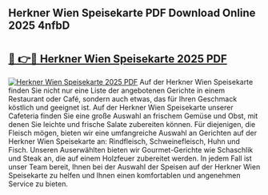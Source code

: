 ## Herkner Wien Speisekarte PDF Download Online 2025 4nfbD

# <h2><a href="http://gcb99r.nevu.top/?p=Herkner+Wien+Speisekarte">🔗 👉🔴 Herkner Wien Speisekarte 2025 PDF</a></h2>

[![Herkner Wien Speisekarte 2025 PDF](https://i.imgur.com/dBaPXMq.png)](http://gcb99r.nevu.top/?p=Herkner+Wien+Speisekarte)
Auf der Herkner Wien Speisekarte finden Sie nicht nur eine Liste der angebotenen Gerichte in einem Restaurant oder Café, sondern auch etwas, das für Ihren Geschmack köstlich und geeignet ist. Auf der Herkner Wien Speisekarte unserer Cafeteria finden Sie eine große Auswahl an frischem Gemüse und Obst, mit denen Sie leichte und frische Salate zubereiten können. Für diejenigen, die Fleisch mögen, bieten wir eine umfangreiche Auswahl an Gerichten auf der Herkner Wien Speisekarte an: Rindfleisch, Schweinefleisch, Huhn und Fisch. Unseren Auserwählten bieten wir Gourmet-Gerichte wie Schaschlik und Steak an, die auf einem Holzfeuer zubereitet werden. In jedem Fall ist unser Team bereit, Ihnen bei der Auswahl der Speisen auf der Herkner Wien Speisekarte zu helfen und Ihnen einen komfortablen und angenehmen Service zu bieten.
